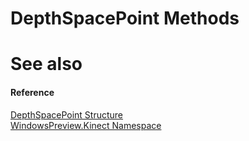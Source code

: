 DepthSpacePoint Methods  
=======================  

<span id="ID4EI"></span>

See also  
========  

<span id="ID4EK"></span>
#### Reference  

[DepthSpacePoint Structure](../DepthSpacePoint_Structure.md)  
 [WindowsPreview.Kinect Namespace](../../Kinect.md)  



<!--Please do not edit the data in the comment block below.-->
<!--
TOCTitle : DepthSpacePoint Methods
RLTitle : DepthSpacePoint Methods
KeywordK : DepthSpacePoint structure, methods
KeywordA : Methods.T:WindowsPreview.Kinect.DepthSpacePoint
AssetID : Methods.T:WindowsPreview.Kinect.DepthSpacePoint
Locale : en-us
CommunityContent : 1
TargetOS : Windows
TopicType : kbSyntax
DocSet : K4Wv2
ProjType : K4Wv2Proj
Technology : Kinect for Windows
Product : Kinect for Windows SDK v2
productversion : 20
-->
